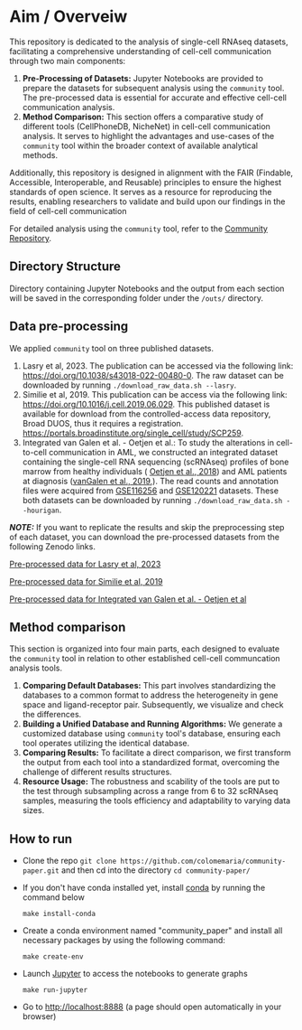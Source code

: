 # Aim / Overveiw

This repository is dedicated to the analysis of single-cell RNAseq datasets, facilitating a comprehensive understanding of cell-cell communication through two main components:

1. **Pre-Processing of Datasets:** Jupyter Notebooks are provided to prepare the datasets for subsequent analysis using the `community` tool. The pre-processed data is essential for accurate and effective cell-cell communication analysis.
2. **Method Comparison:** This section offers a comparative study of different tools (CellPhoneDB, NicheNet) in cell-cell communication analysis. It serves to highlight the advantages and use-cases of the `community` tool within the broader context of available analytical methods.

Additionally, this repository is designed in alignment with the FAIR (Findable, Accessible, Interoperable, and Reusable) principles to ensure the highest standards of open science. It serves as a resource for reproducing the results, enabling researchers to validate and build upon our findings in the field of cell-cell communication

For detailed analysis using the `community` tool, refer to the [Community Repository](https://github.com/SoloveyMaria/community).

## Directory Structure

Directory containing Jupyter Notebooks and the output from each section will be saved in the corresponding folder under the `/outs/` directory.



## Data pre-processing
We applied `community` tool on three published datasets.
    
1. Lasry et al, 2023. The publication can be accessed via the following link: https://doi.org/10.1038/s43018-022-00480-0. The raw dataset can be downloaded by running `./download_raw_data.sh --lasry`. 
2. Similie et al, 2019. This publication can be access via the following link: https://doi.org/10.1016/j.cell.2019.06.029. This published dataset is available for download from the controlled-access data repository, Broad DUOS, thus it requires a registration. https://portals.broadinstitute.org/single_cell/study/SCP259. 
3. Integrated van Galen et al. - Oetjen et al.: To study the alterations in cell-to-cell communication in AML, we constructed an integrated dataset containing the single-cell RNA sequencing (scRNAseq) profiles of bone marrow from healthy individuals ( [Oetjen et al., 2018](https://doi.org/10.1172/jci.insight.124928)) and AML patients at diagnosis ([vanGalen et al., 2019](https://doi.org/10.1016/j.cell.2019.01.031),). The  read counts and annotation files were acquired from [GSE116256](https://www.ncbi.nlm.nih.gov/geo/query/acc.cgi?acc=GSE116256) and [GSE120221](https://www.ncbi.nlm.nih.gov/geo/query/acc.cgi?acc=GSE120221) datasets. These both datasets can be downloaded by running `./download_raw_data.sh --hourigan`.


**_NOTE:_** If you want to replicate the results and skip the preprocessing step of each dataset, you can download the pre-processed datasets from the following Zenodo links. 

[Pre-processed data for Lasry et al, 2023](https://zenodo.org/records/7962808)

[Pre-processed data for Similie et al, 2019](https://zenodo.org/records/7962808)

[Pre-processed data for Integrated van Galen et al. - Oetjen et al](https://zenodo.org/records/10013368)

## Method comparison

This section is organized into four main parts, each designed to evaluate the `community` tool in relation to other established cell-cell communcation analysis tools. 

1. **Comparing Default Databases:** This part involves standardizing the databases to a common format to address the heterogeneity in gene space and ligand-receptor pair. Subsequently, we visualize and check the differences.
2. **Building a Unified Database and Running Algorithms:** We generate a customized database using `community` tool's database, ensuring each tool operates utilizing the identical database. 
3. **Comparing Results:** To facilitate a direct comparison, we first transform the output from each tool into a standardized format, overcoming the challenge of different results structures.
4. **Resource Usage:** The robustness and scability of the tools are put to the test through subsampling across a range from 6 to 32 scRNAseq samples, measuring the tools efficiency and adaptability to varying data sizes.


## How to run

- Clone the repo ```git clone https://github.com/colomemaria/community-paper.git``` and then cd into the directory ```cd community-paper/```

- If you don't have conda installed yet, install [conda](https://conda.io/miniconda.html) by running the command below

    ```
    make install-conda
    ```

- Create a conda environment named "community_paper" and install all necessary packages by using the following command:

    ```
    make create-env
    ```
- Launch [Jupyter](https://jupyter.org/) to access the notebooks to generate graphs

    ```
    make run-jupyter
    ```

- Go to [http://localhost:8888](http://localhost:8888) (a page should open automatically in your browser) 
    